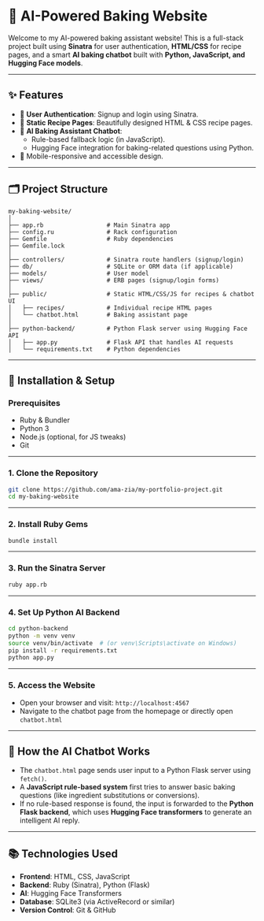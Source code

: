 # 🍰 AI-Powered Baking Website

Welcome to my AI-powered baking assistant website! This is a full-stack project built using **Sinatra** for user authentication, **HTML/CSS** for recipe pages, and a smart **AI baking chatbot** built with **Python, JavaScript, and Hugging Face models**.

---

## ✨ Features

- 👤 **User Authentication**: Signup and login using Sinatra.
- 📄 **Static Recipe Pages**: Beautifully designed HTML & CSS recipe pages.
- 🤖 **AI Baking Assistant Chatbot**:
  - Rule-based fallback logic (in JavaScript).
  - Hugging Face integration for baking-related questions using Python.
- 🎨 Mobile-responsive and accessible design.

---

## 🗂️ Project Structure

```
my-baking-website/
│
├── app.rb                  # Main Sinatra app
├── config.ru               # Rack configuration
├── Gemfile                 # Ruby dependencies
├── Gemfile.lock
│
├── controllers/            # Sinatra route handlers (signup/login)
├── db/                     # SQLite or ORM data (if applicable)
├── models/                 # User model
├── views/                  # ERB pages (signup/login forms)
│
├── public/                 # Static HTML/CSS/JS for recipes & chatbot UI
│   ├── recipes/            # Individual recipe HTML pages
│   └── chatbot.html        # Baking assistant page
│
├── python-backend/         # Python Flask server using Hugging Face API
│   ├── app.py              # Flask API that handles AI requests
│   └── requirements.txt    # Python dependencies
```

---

## 🔧 Installation & Setup

### Prerequisites

- Ruby & Bundler
- Python 3
- Node.js (optional, for JS tweaks)
- Git

---

### 1. Clone the Repository

```bash
git clone https://github.com/ama-zia/my-portfolio-project.git
cd my-baking-website
```

---

### 2. Install Ruby Gems

```bash
bundle install
```

---

### 3. Run the Sinatra Server

```bash
ruby app.rb
```

---

### 4. Set Up Python AI Backend

```bash
cd python-backend
python -m venv venv
source venv/bin/activate  # (or venv\Scripts\activate on Windows)
pip install -r requirements.txt
python app.py
```

---

### 5. Access the Website

- Open your browser and visit: `http://localhost:4567`
- Navigate to the chatbot page from the homepage or directly open `chatbot.html`

---

## 🤖 How the AI Chatbot Works

- The `chatbot.html` page sends user input to a Python Flask server using `fetch()`.
- A **JavaScript rule-based system** first tries to answer basic baking questions (like ingredient substitutions or conversions).
- If no rule-based response is found, the input is forwarded to the **Python Flask backend**, which uses **Hugging Face transformers** to generate an intelligent AI reply.

---

## 📚 Technologies Used

- **Frontend**: HTML, CSS, JavaScript  
- **Backend**: Ruby (Sinatra), Python (Flask)  
- **AI**: Hugging Face Transformers  
- **Database**: SQLite3 (via ActiveRecord or similar)  
- **Version Control**: Git & GitHub
